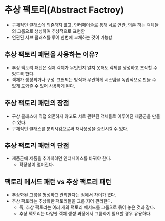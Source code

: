 # 추상 팩토리(Abstract Factroy)
- 구체적인 클래스에 의존하지 않고, 인터페이슬르 통해 서로 연관, 의존 하는 객체들의 그룹으로 생성하여 추상적으로 표현함
- 연관된 서브 클래스를 묶어 한번에 교체하는 것이 가능함


## 추상 팩토리 패턴을 사용하는 이유?
- 추상 팩토리 패턴은 실제 객체가 무엇인지 알지 못해도 객체를 생성하고 조작할 수 있도록 한다. 
- 객체가 생성되거나 구성, 표현되는 방식과 무관하게 시스템을 독립적으로 만들 수 있게 도와줄 수 있어 사용하게 된다.

## 추상 팩토리 패턴의 장점
- 구상 클래스에 직접 의존하지 않고도 서로 관련된 객체들로 이루어진 제품군을 만들 수 있다.
- 구체적인 클래스를 분리시킴으로써 재사용성을 증진시킬 수 있다.

## 추상 팩토리 패턴의 단점
- 제품군에 제품을 추가하려면 인터페이스를 바꿔야 한다. 
  - 확장성이 떨어진다.

## 팩토리 메서드 패턴 vs 추상 팩토리 패턴
- 추상화된 그룹을 형성하고 관리한다는 점에서 차이가 있다. 
- 추상 팩토리는 추상화한 팩토리들을 그룹 지어 관리한다. 
  - 즉, 추상 팩토리는 여러 개의 팩토리 메서드를 그룹으로 묶어 놓은 것과 같다. 
  - 추상 팩토리는 다양한 객체 생성 과정에서 그룹화가 필요할 경우 유용하다.